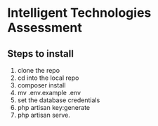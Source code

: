 # Intelligent Technologies Assessment

## Steps to install

1. clone the repo
2. cd into the local repo
3. composer install
4. mv .env.example .env
5. set the database credentials
6. php artisan key:generate
7. php artisan serve.


